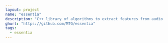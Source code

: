 ```yaml
---
layout: project
name: "essentia"
description: "C++ library of algorithms to extract features from audio files, including Python bindings."
ghurl: "https://github.com/MTG/essentia"
tags:
  - essentia
---
```



